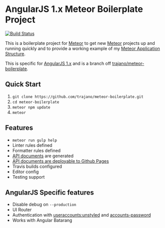 # AngularJS 1.x Meteor Boilerplate Project

[![Build Status](https://travis-ci.org/trajano/meteor-boilerplate.svg?branch=angular)](https://travis-ci.org/trajano/meteor-boilerplate)

This is a boilerplate project for [Meteor] to get new [Meteor] projects up and running quickly and to provide a working example of my [Meteor Application Structure][1].

This is specific for [AngularJS 1.x][3] and is a branch off [trajano/meteor-boilerplate][4].

## Quick Start

1. `git clone https://github.com/trajano/meteor-boilerplate.git`
2. `cd meteor-boilerplate`
3. `meteor npm update`
4. `meteor`

## Features

- `meteor run gulp help`
- Linter rules defined
- Formatter rules defined
- [API documents][2] are generated
- [API documents are deployable to Github Pages][ghpages]
- Travis builds configured
- Editor config
- Testing support

## AngularJS Specific features

- Disable debug on `--production`
- UI Router
- Authentication with [useraccounts:unstyled][5] and [accounts-password][6]
- Works with Angular Batarang

[1]: http://www.trajano.net/2016/05/meteor-application-structure
[2]: http://localhost:3000/apidocs
[3]: https://angularjs.org/
[4]: https://github.com/trajano/meteor-boilerplate
[5]: https://atmospherejs.com/useraccounts/unstyled
[6]: https://atmospherejs.com/meteor/accounts-password
[ghpages]: http://site.trajano.net/meteor-boilerplate
[meteor]: http://www.meteor.com/
